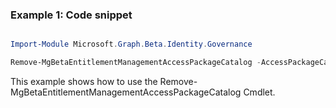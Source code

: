 ### Example 1: Code snippet

```powershell

Import-Module Microsoft.Graph.Beta.Identity.Governance

Remove-MgBetaEntitlementManagementAccessPackageCatalog -AccessPackageCatalogId $accessPackageCatalogId

```
This example shows how to use the Remove-MgBetaEntitlementManagementAccessPackageCatalog Cmdlet.

